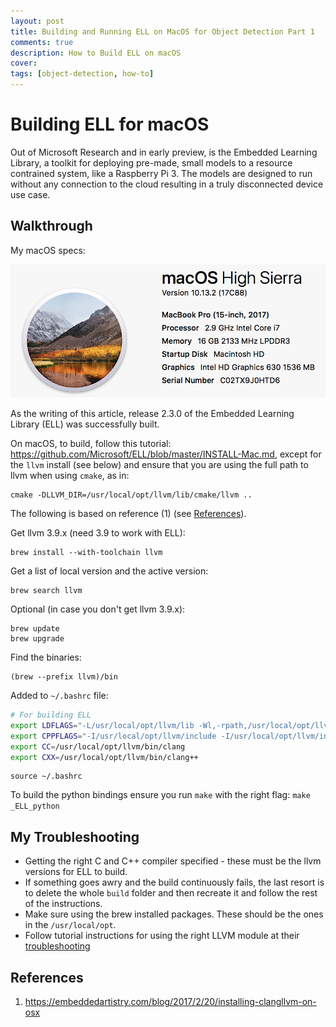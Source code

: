 ```yaml
---
layout: post
title: Building and Running ELL on MacOS for Object Detection Part 1
comments: true
description: How to Build ELL on macOS
cover:  
tags: [object-detection, how-to]
---
```


# Building ELL for macOS

Out of Microsoft Research and in early preview, is the Embedded Learning Library, a toolkit for deploying pre-made, small models to a resource contrained system, like a Raspberry Pi 3.  The models are designed to run without any connection to the cloud resulting in a truly disconnected device use case.

## Walkthrough

My macOS specs:

![mac specs](img/mac-specs-20180528.png)

As the writing of this article, release 2.3.0 of the Embedded Learning Library (ELL) was successfully built.

On macOS, to build, follow this tutorial:  https://github.com/Microsoft/ELL/blob/master/INSTALL-Mac.md, except for the `llvm` install (see below) and ensure that you are using the full path to llvm when using `cmake`, as in:

    cmake -DLLVM_DIR=/usr/local/opt/llvm/lib/cmake/llvm ..

The following is based on reference (1) (see [References](#references)).

Get llvm 3.9.x (need 3.9 to work with ELL):

    brew install --with-toolchain llvm

Get a list of local version and the active version:

    brew search llvm

Optional (in case you don't get llvm 3.9.x):

    brew update
    brew upgrade

Find the binaries:

    (brew --prefix llvm)/bin

Added to `~/.bashrc` file:

```bash
# For building ELL
export LDFLAGS="-L/usr/local/opt/llvm/lib -Wl,-rpath,/usr/local/opt/llvm/lib"
export CPPFLAGS="-I/usr/local/opt/llvm/include -I/usr/local/opt/llvm/include/c++/v1/"
export CC=/usr/local/opt/llvm/bin/clang
export CXX=/usr/local/opt/llvm/bin/clang++
```

    source ~/.bashrc

To build the python bindings ensure you run `make` with the right flag:  `make _ELL_python`

## My Troubleshooting

* Getting the right C and C++ compiler specified - these must be the llvm versions for ELL to build.
* If something goes awry and the build continuously fails, the last resort is to delete the whole `build` folder and then recreate it and follow the rest of the instructions.
* Make sure using the brew installed packages.  These should be the ones in the `/usr/local/opt`.
* Follow tutorial instructions for using the right LLVM module at their [troubleshooting](https://github.com/Microsoft/ELL/blob/master/INSTALL-Mac.md#troubleshooting)

## References

1. https://embeddedartistry.com/blog/2017/2/20/installing-clangllvm-on-osx


